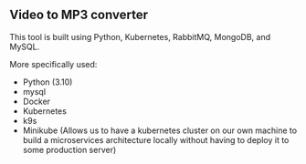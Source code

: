 ## Video to MP3 converter

This tool is built using Python, Kubernetes, RabbitMQ, MongoDB, and MySQL.

More specifically used:
- Python (3.10)
- mysql
- Docker
- Kubernetes
- k9s
- Minikube (Allows us to have a kubernetes cluster on our own machine to build a microservices 
             architecture locally without having to deploy it to some production server)